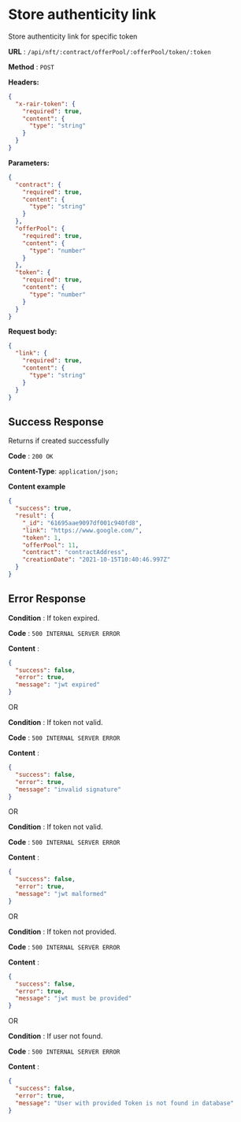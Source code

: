 # Store authenticity link

Store authenticity link for specific token

**URL** : `/api/nft/:contract/offerPool/:offerPool/token/:token`

**Method** : `POST`

**Headers:**

```json
{
  "x-rair-token": {
    "required": true,
    "content": {
      "type": "string"
    }
  }
}
```

**Parameters:**

```json
{
  "contract": {
    "required": true,
    "content": {
      "type": "string"
    }
  },
  "offerPool": {
    "required": true,
    "content": {
      "type": "number"
    }
  },
  "token": {
    "required": true,
    "content": {
      "type": "number"
    }
  }
}
```

**Request body:**

```json
{
  "link": {
    "required": true,
    "content": {
      "type": "string"
    }
  }
}
```

## Success Response

Returns if created successfully

**Code** : `200 OK`

**Content-Type**: `application/json;`

**Content example**

```json
{
  "success": true,
  "result": {
    "_id": "61695aae9097df001c940fd8",
    "link": "https://www.google.com/",
    "token": 1,
    "offerPool": 11,
    "contract": "contractAddress",
    "creationDate": "2021-10-15T10:40:46.997Z"
  }
}
```

## Error Response

**Condition** : If token expired.

**Code** : `500 INTERNAL SERVER ERROR`

**Content** :

```json
{
  "success": false,
  "error": true,
  "message": "jwt expired"
}
```

OR

**Condition** : If token not valid.

**Code** : `500 INTERNAL SERVER ERROR`

**Content** :

```json
{
  "success": false,
  "error": true,
  "message": "invalid signature"
}
```

OR

**Condition** : If token not valid.

**Code** : `500 INTERNAL SERVER ERROR`

**Content** :

```json
{
  "success": false,
  "error": true,
  "message": "jwt malformed"
}
```

OR

**Condition** : If token not provided.

**Code** : `500 INTERNAL SERVER ERROR`

**Content** :

```json
{
  "success": false,
  "error": true,
  "message": "jwt must be provided"
}
```

OR

**Condition** : If user not found.

**Code** : `500 INTERNAL SERVER ERROR`

**Content** :

```json
{
  "success": false,
  "error": true,
  "message": "User with provided Token is not found in database"
}
```
